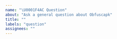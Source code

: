 ```yaml
---
name: "\U0001F4AC Question"
about: "Ask a general question about Obfuscapk"
title: ""
labels: "question"
assignees: ""
---
```


<!--
Thank you for your interest in Obfuscapk.

You can use this issue for anything other than bug reports and feature requests. Please provide as much information as needed to help us answer your question(s). Please make sure to also check the FAQ at https://github.com/ClaudiuGeorgiu/Obfuscapk/blob/master/FAQ.md as you may find an answer for the most common questions.

NOTE:
    * if you're including code snippets/logs, please format them properly (see https://help.github.com/github/writing-on-github/basic-writing-and-formatting-syntax#quoting-code);
    * blocks starting with `< !--` and ending with `-- >` (without spaces) are treated as comments and won't be rendered, so please don't edit the text inside these blocks since your modifications won't be visible. If you want the text to be visible, remove `< !--` and `-- >` tags.
-->
